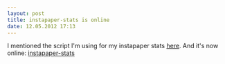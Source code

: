 ```yaml
---
layout: post
title: instapaper-stats is online
date: 12.05.2012 17:13
---
```


I mentioned the script I'm using for my instapaper stats [here](http://fnordig.de/2012/05/08/my-instapaper-stats/).
And it's now online: [instapaper-stats](https://github.com/badboy/instapaper-stats)
